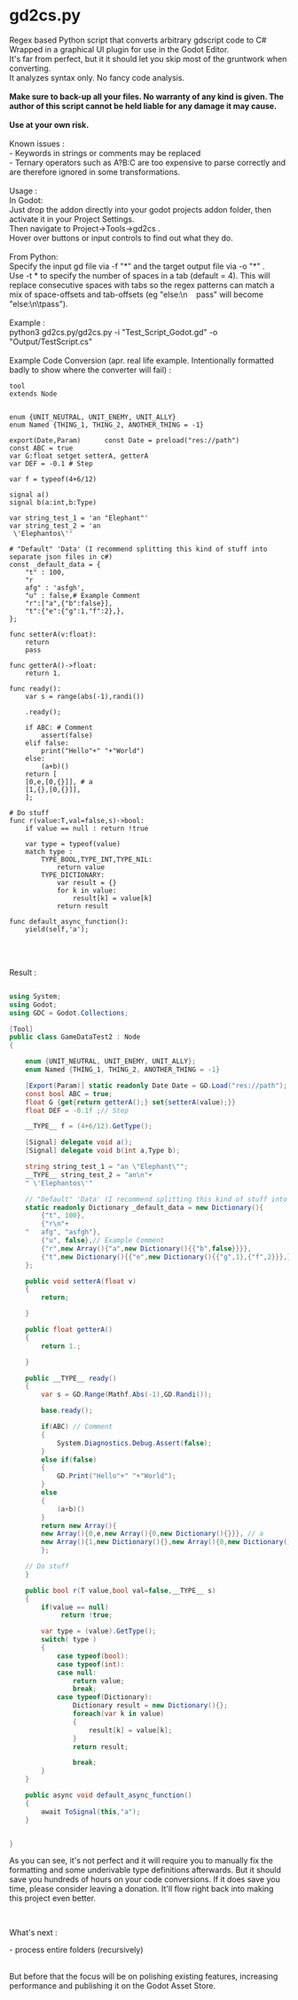 # gd2cs.py

Regex based Python script that converts arbitrary gdscript code to C#<br>
Wrapped in a graphical UI plugin for use in the Godot Editor.<br>
It's far from perfect, but it it should let you skip most of the gruntwork when converting. <br>
It analyzes syntax only. No fancy code analysis.
<br />
<br />
<b>Make sure to back-up all your files. No warranty of any kind is given. The author of this script cannot be held liable for any damage it may cause. <br><br>Use at your own risk.</b> <br><br>
Known issues :<br>
\- Keywords in strings or comments may be replaced<br>
\- Ternary operators such as A?B:C are too expensive to parse correctly and are therefore ignored in some transformations.<br>
<br>
Usage : <br>
In Godot:<br>
Just drop the addon directly into your godot projects addon folder, then activate it in your Project Settings.<br>
Then navigate to Project->Tools->gd2cs .<br>
Hover over buttons or input controls to find out what they do. <br>
<br>
From Python:<br>
Specify the input gd file via -f "\*" and the target output file via -o "\*" . <br>
Use -t \* to specify the number of spaces in a tab (default = 4). This will replace consecutive spaces with tabs so the regex patterns can match a mix of space-offsets and tab-offsets (eg "else:\n&nbsp;&nbsp;&nbsp;&nbsp;pass" will become "else:\n\tpass").<br>
<br>
Example :<br>
python3 gd2cs.py/gd2cs.py -i "Test_Script_Godot.gd" -o "Output/TestScript.cs"<br>
<br>
Example Code Conversion (apr. real life example. Intentionally formatted badly to show where the converter will fail) :<br>

```GDScript
tool
extends Node


enum {UNIT_NEUTRAL, UNIT_ENEMY, UNIT_ALLY}
enum Named {THING_1, THING_2, ANOTHER_THING = -1}

export(Date,Param)      const Date = preload("res://path")
const ABC = true
var G:float setget setterA, getterA
var DEF = -0.1 # Step

var f = typeof(4+6/12)

signal a()
signal b(a:int,b:Type)

var string_test_1 = 'an "Elephant"'
var string_test_2 = 'an
 \'Elephantos\''

# "Default" 'Data' (I recommend splitting this kind of stuff into separate json files in c#)
const _default_data = {
	"t" : 100,
	"r
	afg" : 'asfgh',
	"u" : false,# Example Comment
	"r":["a",{"b":false}],
	"t":{"e":{"g":1,"f":2},},
};

func setterA(v:float):
	return
	pass

func getterA()->float:
	return 1.

func ready():
	var s = range(abs(-1),randi())

	.ready();

    if ABC: # Comment
        assert(false)
    elif false:
        print("Hello"+" "+"World")
    else:
        (a+b)()
    return [
    [0,e,[0,{}]], # a
    [1,{},[0,{}]],
    ];

# Do stuff
func r(value:T,val=false,s)->bool:
	if value == null : return !true

	var type = typeof(value)
	match type :
		TYPE_BOOL,TYPE_INT,TYPE_NIL:
			return value
		TYPE_DICTIONARY:
			var result = {}
			for k in value:
				result[k] = value[k]
			return result

func default_async_function():
	yield(self,'a');

```

<br>
<br>

Result :<br>

```cs

using System;
using Godot;
using GDC = Godot.Collections;

[Tool]
public class GameDataTest2 : Node
{

	enum {UNIT_NEUTRAL, UNIT_ENEMY, UNIT_ALLY};
	enum Named {THING_1, THING_2, ANOTHER_THING = -1}

	[Export(Param)] static readonly Date Date = GD.Load("res://path");
	const bool ABC = true;
	float G {get{return getterA();} set{setterA(value);}}
	float DEF = -0.1f ;// Step

	__TYPE__ f = (4+6/12).GetType();

	[Signal] delegate void a();
	[Signal] delegate void b(int a,Type b);

	string string_test_1 = "an \"Elephant\"";
	__TYPE__ string_test_2 = "an\n"+
	" \'Elephantos\'"

	// "Default" 'Data' (I recommend splitting this kind of stuff into separate json files in c#)
	static readonly Dictionary _default_data = new Dictionary(){
		{"t", 100},
		{"r\n"+
	"	afg", "asfgh"},
		{"u", false},// Example Comment
		{"r",new Array(){"a",new Dictionary(){{"b",false}}}},
		{"t",new Dictionary(){{"e",new Dictionary(){{"g",1},{"f",2}}},}},
	};

	public void setterA(float v)
	{
		return;

	}

	public float getterA()
	{
		return 1.;

	}

	public __TYPE__ ready()
	{
		var s = GD.Range(Mathf.Abs(-1),GD.Randi());

		base.ready();

		if(ABC) // Comment
		{
			System.Diagnostics.Debug.Assert(false);
		}
		else if(false)
		{
			GD.Print("Hello"+" "+"World");
		}
		else
		{
			(a+b)()
		}
		return new Array(){
		new Array(){0,e,new Array(){0,new Dictionary(){}}}, // a
		new Array(){1,new Dictionary(){},new Array(){0,new Dictionary(){}}},
		};

	// Do stuff
	}

	public bool r(T value,bool val=false,__TYPE__ s)
	{
		if(value == null)
			 return !true;

		var type = (value).GetType();
		switch( type )
		{
			case typeof(bool):
			case typeof(int):
			case null:
				return value;
				break;
			case typeof(Dictionary):
				Dictionary result = new Dictionary(){};
				foreach(var k in value)
				{
					result[k] = value[k];
				}
				return result;

				break;
		}
	}

	public async void default_async_function()
	{
		await ToSignal(this,"a");
	}


}
```

As you can see, it's not perfect and it will require you to manually fix the formatting and some underivable type definitions afterwards. But it should save you hundreds of hours on your code conversions. If it does save you time, please consider leaving a donation. It'll flow right back into making this project even better.

<br>

What's next :<br>

\- process entire folders (recursively)<br>
<br>

But before that the focus will be on polishing existing features, increasing performance and publishing it on the Godot Asset Store.<br>
